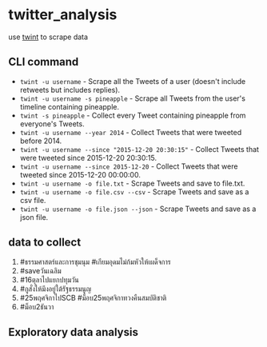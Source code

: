 # twitter_analysis

use [twint](https://github.com/twintproject/twint) to scrape data

## CLI command

- `twint -u username` - Scrape all the Tweets of a user (doesn't include retweets but includes replies).
- `twint -u username -s pineapple` - Scrape all Tweets from the user's timeline containing pineapple.
- `twint -s pineapple` - Collect every Tweet containing pineapple from everyone's Tweets.
- `twint -u username --year 2014` - Collect Tweets that were tweeted before 2014.
- `twint -u username --since "2015-12-20 20:30:15"` - Collect Tweets that were tweeted since 2015-12-20 20:30:15.
- `twint -u username --since 2015-12-20` - Collect Tweets that were tweeted since 2015-12-20 00:00:00.
- `twint -u username -o file.txt` - Scrape Tweets and save to file.txt.
- `twint -u username -o file.csv --csv` - Scrape Tweets and save as a csv file.
- `twint -u username -o file.json --json` - Scrape Tweets and save as a json file.

## data to collect

1. #ธรรมศาสตร์และการชุมนุม #เกียมอุดมไม่ก้มหัวให้เผด็จการ
2. #saveวันเฉลิม
3. #16ตุลาไปแยกปทุมวัน
4. #กูสั่งให้มึงอยู่ใต้รัฐธรรมนูญ
5. #25พฤศจิกาไปSCB #ม็อบ25พฤศจิกาทวงคืนสมบัติชาติ
6. #ม็อบ2ธันวา

## Exploratory data analysis
